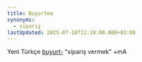 ```yaml
---
title: Buyurtma
synonyms:
  - sipariş
lastUpdated: 2025-07-18T11:10:00.000+03:00
---
```

Yeni Türkçe [_buyurt-_](/sozluk/buyurtmak) "sipariş vermek" +mA
